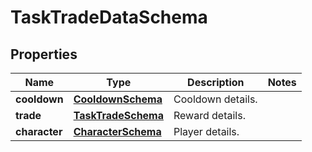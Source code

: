
# TaskTradeDataSchema

## Properties
Name | Type | Description | Notes
------------ | ------------- | ------------- | -------------
**cooldown** | [**CooldownSchema**](CooldownSchema.md) | Cooldown details. | 
**trade** | [**TaskTradeSchema**](TaskTradeSchema.md) | Reward details. | 
**character** | [**CharacterSchema**](CharacterSchema.md) | Player details. | 



